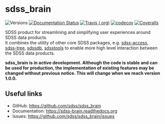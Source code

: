 # sdss_brain

![Versions](https://img.shields.io/badge/python->3.7-blue)
[![Documentation Status](https://readthedocs.org/projects/sdss-brain/badge/?version=latest)](https://sdss-brain.readthedocs.io/en/latest/?badge=latest)
[![Travis (.org)](https://img.shields.io/travis/sdss/sdss_brain)](https://travis-ci.org/sdss/sdss_brain)
[![codecov](https://codecov.io/gh/sdss/sdss_brain/branch/master/graph/badge.svg)](https://codecov.io/gh/sdss/sdss_brain)
[![Coveralls](https://coveralls.io/repos/github/sdss/sdss_brain/badge.svg)](https://coveralls.io/github/sdss/sdss_brain)

SDSS product for streamlining and simplifying user experiences around SDSS data products.  
It combines the utility of other core SDSS packages, e.g. 
[sdss-access](https://github.com/sdss/sdss_access), [sdss-tree](https://github.com/sdss/tree), [sdssdb](https://github.com/sdss/sdssdb), [sdsstools](https://github.com/sdss/sdsstools) to enable more high level interaction between the SDSS data products.

**sdss_brain is in active development. Although the code is stable and can be used for production, the implementation of existing features may be changed without previous notice. This will change when we reach version 1.0.0.**

Useful links
------------

- GitHub: https://github.com/sdss/sdss_brain
- Documentation: https://sdss-brain.readthedocs.org
- Issues: https://github.com/sdss/sdss_brain/issues

